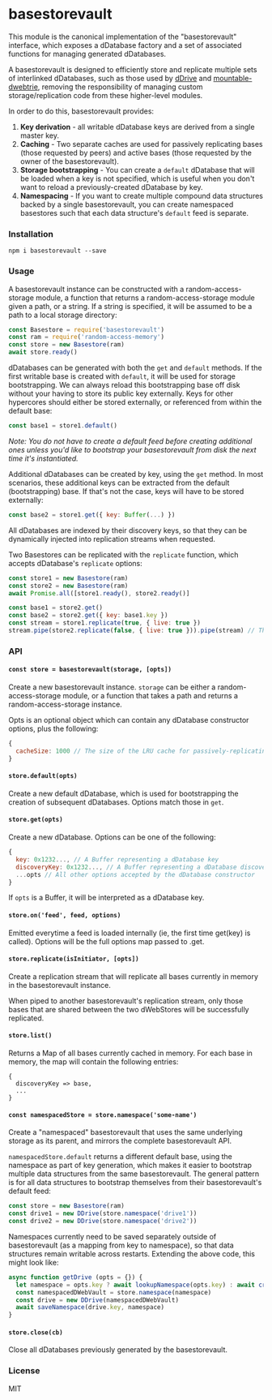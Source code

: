 # basestorevault


This module is the canonical implementation of the "basestorevault" interface, which exposes a dDatabase factory and a set of associated functions for managing generated dDatabases.

A basestorevault is designed to efficiently store and replicate multiple sets of interlinked dDatabases, such as those used by [dDrive](https://github.com/dwebprotocol/ddrive) and [mountable-dwebtrie](https://github.com/dwebprotocol/dwebtrie), removing the responsibility of managing custom storage/replication code from these higher-level modules.

In order to do this, basestorevault provides:
1. __Key derivation__ - all writable dDatabase keys are derived from a single master key.
2. __Caching__ - Two separate caches are used for passively replicating bases (those requested by peers) and active bases (those requested by the owner of the basestorevault).
3. __Storage bootstrapping__ - You can create a `default` dDatabase that will be loaded when a key is not specified, which is useful when you don't want to reload a previously-created dDatabase by key.
4. __Namespacing__ - If you want to create multiple compound data structures backed by a single basestorevault, you can create namespaced basestores such that each data structure's `default` feed is separate.

### Installation
`npm i basestorevault --save`

### Usage
A basestorevault instance can be constructed with a random-access-storage module, a function that returns a random-access-storage module given a path, or a string. If a string is specified, it will be assumed to be a path to a local storage directory:
```js
const Basestore = require('basestorevault')
const ram = require('random-access-memory')
const store = new Basestore(ram)
await store.ready()
```

dDatabases can be generated with both the `get` and `default` methods. If the first writable base is created with `default`, it will be used for storage bootstrapping. We can always reload this bootstrapping base off disk without your having to store its public key externally. Keys for other hypercores should either be stored externally, or referenced from within the default base:
```js
const base1 = store1.default()
```
_Note: You do not have to create a default feed before creating additional ones unless you'd like to bootstrap your basestorevault from disk the next time it's instantiated._

Additional dDatabases can be created by key, using the `get` method. In most scenarios, these additional keys can be extracted from the default (bootstrapping) base. If that's not the case, keys will have to be stored externally:
```js
const base2 = store1.get({ key: Buffer(...) })
```
All dDatabases are indexed by their discovery keys, so that they can be dynamically injected into replication streams when requested.

Two Basestores can be replicated with the `replicate` function, which accepts dDatabase's `replicate` options:
```js
const store1 = new Basestore(ram)
const store2 = new Basestore(ram)
await Promise.all([store1.ready(), store2.ready()]

const base1 = store2.get()
const base2 = store2.get({ key: base1.key })
const stream = store1.replicate(true, { live: true })
stream.pipe(store2.replicate(false, { live: true })).pipe(stream) // This will replicate all common bases.
```

### API
#### `const store = basestorevault(storage, [opts])`
Create a new basestorevault instance. `storage` can be either a random-access-storage module, or a function that takes a path and returns a random-access-storage instance.

Opts is an optional object which can contain any dDatabase constructor options, plus the following:
```js
{
  cacheSize: 1000 // The size of the LRU cache for passively-replicating bases.
}
```

#### `store.default(opts)`
Create a new default dDatabase, which is used for bootstrapping the creation of subsequent dDatabases. Options match those in `get`.

#### `store.get(opts)`
Create a new dDatabase. Options can be one of the following:
```js
{
  key: 0x1232..., // A Buffer representing a dDatabase key
  discoveryKey: 0x1232..., // A Buffer representing a dDatabase discovery key (must have been previously created by key)
  ...opts // All other options accepted by the dDatabase constructor
}
```

If `opts` is a Buffer, it will be interpreted as a dDatabase key.

#### `store.on('feed', feed, options)`

Emitted everytime a feed is loaded internally (ie, the first time get(key) is called).
Options will be the full options map passed to .get.

#### `store.replicate(isInitiator, [opts])`
Create a replication stream that will replicate all bases currently in memory in the basestorevault instance.

When piped to another basestorevault's replication stream, only those bases that are shared between the two dWebStores will be successfully replicated.

#### `store.list()`
Returns a Map of all bases currently cached in memory. For each base in memory, the map will contain the following entries:
```
{
  discoveryKey => base,
  ...
}
```

#### `const namespacedStore = store.namespace('some-name')`
Create a "namespaced" basestorevault that uses the same underlying storage as its parent, and mirrors the complete basestorevault API. 

`namespacedStore.default` returns a different default base, using the namespace as part of key generation, which makes it easier to bootstrap multiple data structures from the same basestorevault. The general pattern is for all data structures to bootstrap themselves from their basestorevault's default feed:
```js
const store = new Basestore(ram)
const drive1 = new DDrive(store.namespace('drive1'))
const drive2 = new DDrive(store.namespace('drive2'))
```

Namespaces currently need to be saved separately outside of basestorevault (as a mapping from key to namespace), so that data structures remain writable across restarts. Extending the above code, this might look like:
```js
async function getDrive (opts = {}) {
  let namespace = opts.key ? await lookupNamespace(opts.key) : await createNamespace()
  const namespacedDWebVault = store.namespace(namespace)
  const drive = new DDrive(namespacedDWebVault)
  await saveNamespace(drive.key, namespace)
}
```

#### `store.close(cb)`
Close all dDatabases previously generated by the basestorevault.

### License
MIT

